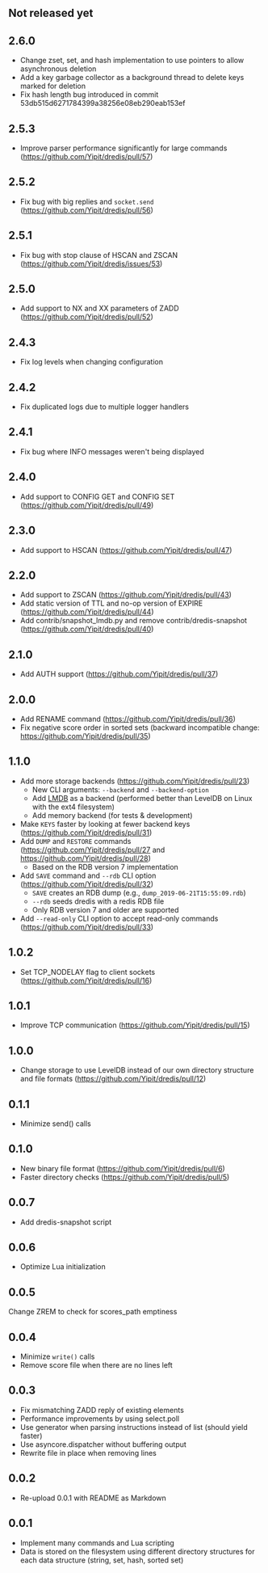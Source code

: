 ## Not released yet

## 2.6.0

* Change zset, set, and hash implementation to use pointers to allow asynchronous deletion
* Add a key garbage collector as a background thread to delete keys marked for deletion
* Fix hash length bug introduced in commit 53db515d6271784399a38256e08eb290eab153ef

## 2.5.3

* Improve parser performance significantly for large commands (https://github.com/Yipit/dredis/pull/57)

## 2.5.2

* Fix bug with big replies and `socket.send` (https://github.com/Yipit/dredis/pull/56)

## 2.5.1

* Fix bug with stop clause of HSCAN and ZSCAN (https://github.com/Yipit/dredis/issues/53)

## 2.5.0

* Add support to NX and XX parameters of ZADD (https://github.com/Yipit/dredis/pull/52)

## 2.4.3

* Fix log levels when changing configuration
 
## 2.4.2

* Fix duplicated logs due to multiple logger handlers

## 2.4.1

* Fix bug where INFO messages weren't being displayed

## 2.4.0

* Add support to CONFIG GET and CONFIG SET (https://github.com/Yipit/dredis/pull/49)

## 2.3.0

* Add support to HSCAN (https://github.com/Yipit/dredis/pull/47)

## 2.2.0

* Add support to ZSCAN (https://github.com/Yipit/dredis/pull/43)
* Add static version of TTL and no-op version of EXPIRE (https://github.com/Yipit/dredis/pull/44)
* Add contrib/snapshot_lmdb.py and remove contrib/dredis-snapshot (https://github.com/Yipit/dredis/pull/40)

## 2.1.0

* Add AUTH support (https://github.com/Yipit/dredis/pull/37)

## 2.0.0

* Add RENAME command (https://github.com/Yipit/dredis/pull/36)
* Fix negative score order in sorted sets (backward incompatible change: https://github.com/Yipit/dredis/pull/35)

## 1.1.0

* Add more storage backends (https://github.com/Yipit/dredis/pull/23)
  - New CLI arguments: `--backend` and `--backend-option`
  - Add [LMDB](http://www.lmdb.tech/doc/) as a backend (performed better than LevelDB on Linux with the ext4 filesystem)
  - Add memory backend (for tests & development)
* Make `KEYS` faster by looking at fewer backend keys (https://github.com/Yipit/dredis/pull/31)
* Add `DUMP` and `RESTORE` commands (https://github.com/Yipit/dredis/pull/27 and https://github.com/Yipit/dredis/pull/28)
  - Based on the RDB version 7 implementation
* Add `SAVE` command and `--rdb` CLI option (https://github.com/Yipit/dredis/pull/32)
  - `SAVE` creates an RDB dump (e.g., `dump_2019-06-21T15:55:09.rdb`)
  - `--rdb` seeds dredis with a redis RDB file
  - Only RDB version 7 and older are supported
* Add `--read-only` CLI option to accept read-only commands (https://github.com/Yipit/dredis/pull/33)

## 1.0.2

* Set TCP_NODELAY flag to client sockets (https://github.com/Yipit/dredis/pull/16)

## 1.0.1

* Improve TCP communication (https://github.com/Yipit/dredis/pull/15)

## 1.0.0

* Change storage to use LevelDB instead of our own directory structure and file formats (https://github.com/Yipit/dredis/pull/12)


## 0.1.1

* Minimize send() calls


## 0.1.0

* New binary file format (https://github.com/Yipit/dredis/pull/6)
* Faster directory checks (https://github.com/Yipit/dredis/pull/5)


## 0.0.7

* Add dredis-snapshot script

## 0.0.6

* Optimize Lua initialization


## 0.0.5

Change ZREM to check for scores_path emptiness


## 0.0.4

* Minimize `write()` calls
* Remove score file when there are no lines left


## 0.0.3

* Fix mismatching ZADD reply of existing elements
* Performance improvements by using select.poll
* Use generator when parsing instructions instead of list (should yield faster)
* Use asyncore.dispatcher without buffering output
* Rewrite file in place when removing lines


## 0.0.2

* Re-upload 0.0.1 with README as Markdown


## 0.0.1

* Implement many commands and Lua scripting
* Data is stored on the filesystem using different directory structures for each data structure (string, set, hash, sorted set)

